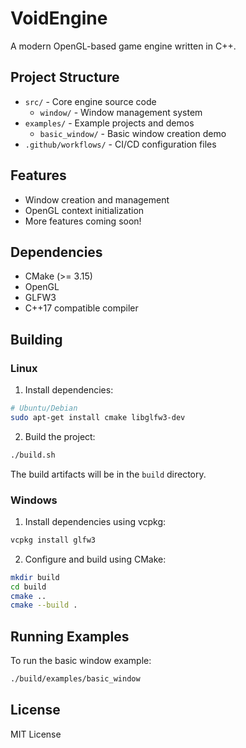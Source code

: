 # VoidEngine

A modern OpenGL-based game engine written in C++.

## Project Structure

- `src/` - Core engine source code
  - `window/` - Window management system
- `examples/` - Example projects and demos
  - `basic_window/` - Basic window creation demo
- `.github/workflows/` - CI/CD configuration files

## Features

- Window creation and management
- OpenGL context initialization
- More features coming soon!

## Dependencies

- CMake (>= 3.15)
- OpenGL
- GLFW3
- C++17 compatible compiler

## Building

### Linux

1. Install dependencies:
```bash
# Ubuntu/Debian
sudo apt-get install cmake libglfw3-dev
```

2. Build the project:
```bash
./build.sh
```

The build artifacts will be in the `build` directory.

### Windows

1. Install dependencies using vcpkg:
```bash
vcpkg install glfw3
```

2. Configure and build using CMake:
```bash
mkdir build
cd build
cmake ..
cmake --build .
```

## Running Examples

To run the basic window example:

```bash
./build/examples/basic_window
```

## License

MIT License 